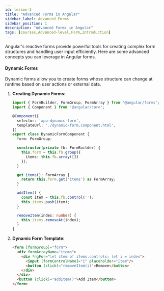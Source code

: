 ```yaml
---
id: lesson-1
title: "Advanced Forms in Angular"
sidebar_label: Advanced Forms
sidebar_position: 1
description: "Advanced Forms in Angular"
tags: [courses,Advanced-level,Form,Introduction]
---
```

 
Angular's reactive forms provide powerful tools for creating complex form structures and handling user input efficiently. Here are some advanced concepts you can leverage in Angular forms.

#### Dynamic Forms

Dynamic forms allow you to create forms whose structure can change at runtime based on user actions or external data.

1. **Creating Dynamic Forms**:
   ```typescript
   import { FormBuilder, FormGroup, FormArray } from '@angular/forms';
   import { Component } from '@angular/core';

   @Component({
     selector: 'app-dynamic-form',
     templateUrl: './dynamic-form.component.html',
   })
   export class DynamicFormComponent {
     form: FormGroup;

     constructor(private fb: FormBuilder) {
       this.form = this.fb.group({
         items: this.fb.array([])
       });
     }

     get items(): FormArray {
       return this.form.get('items') as FormArray;
     }

     addItem() {
       const item = this.fb.control('');
       this.items.push(item);
     }

     removeItem(index: number) {
       this.items.removeAt(index);
     }
   }
   ```

2. **Dynamic Form Template**:
   ```html
   <form [formGroup]="form">
     <div formArrayName="items">
       <div *ngFor="let item of items.controls; let i = index">
         <input [formControlName]="i" placeholder="Item"/>
         <button (click)="removeItem(i)">Remove</button>
       </div>
     </div>
     <button (click)="addItem()">Add Item</button>
   </form>
   ```
